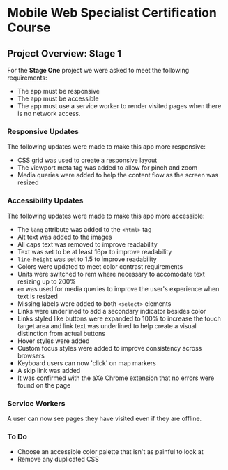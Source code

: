 # Mobile Web Specialist Certification Course

## Project Overview: Stage 1

For the **Stage One** project we were asked to meet the following requirements:
* The app must be responsive
* The app must be accessible
* The app must use a service worker to render visited pages when there is no network access. 

### Responsive Updates
The following updates were made to make this app more responsive: 
* CSS grid was used to create a responsive layout
* The viewport meta tag was added to allow for pinch and zoom
* Media queries were added to help the content flow as the screen was resized

### Accessibility Updates
The following updates were made to make this app more accessible:
* The `lang` attribute was added to the `<html>` tag
* Alt text was added to the images
* All caps text was removed to improve readability
* Text was set to be at least 16px to improve readability
* `line-height` was set to 1.5 to improve readability
* Colors were updated to meet color contrast requirements
* Units were switched to rem where necessary to accomodate text resizing up to 200%
* `em` was used for media queries to improve the user's experience when text is resized
* Missing labels were added to both `<select>` elements 
* Links were underlined to add a secondary indicator besides color 
* Links styled like buttons were expanded to 100% to increase the touch target area and link text was underlined to help create a visual distinction from actual buttons
* Hover styles were added
* Custom focus styles were added to improve consistency across browsers
* Keyboard users can now 'click' on map markers
* A skip link was added
* It was confirmed with the aXe Chrome extension that no errors were found on the page

### Service Workers
A user can now see pages they have visited even if they are offline. 

### To Do
* Choose an accessible color palette that isn't as painful to look at
* Remove any duplicated CSS








